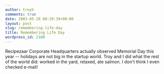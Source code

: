 ```yaml
---
author: troyh
comments: true
date: 2003-05-28 00:29:39+00:00
layout: post
slug: remembering-life-day
title: Remembering Life Day
wordpress_id: 2100
---
```


Recipezaar Corporate Headquarters actually observed Memorial Day this year -- holidays are not big in the startup world.  Troy and I did what the rest of the world did: worked in the yard, relaxed, ate salmon.  I don't think I even checked e-mail!
